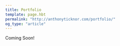 ```yaml
---
title: Portfolio
template: page.hbt
permalink: "http://anthonyticknor.com/portfolio/"
og_type: "article"
---
```


Coming Soon!